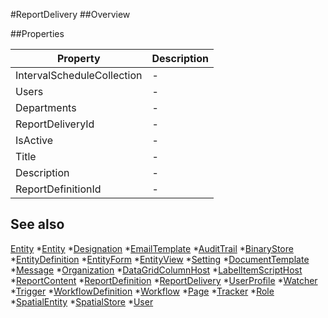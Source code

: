 #ReportDelivery
##Overview



##Properties
<table class="table table-condensed table-bordered">
    <thead>
<tr>
<th>Property</th>
<th>Description</th>
</tr>
</thead>
<tbody>
<tr><td>IntervalScheduleCollection</td><td> - </td></tr>
<tr><td>Users</td><td> - </td></tr>
<tr><td>Departments</td><td> - </td></tr>
<tr><td>ReportDeliveryId</td><td> - </td></tr>
<tr><td>IsActive</td><td> - </td></tr>
<tr><td>Title</td><td> - </td></tr>
<tr><td>Description</td><td> - </td></tr>
<tr><td>ReportDefinitionId</td><td> - </td></tr>
</tbody></table>



## See also

[Entity](Entity.html)
*[Entity](Entity.html)
*[Designation](Designation.html)
*[EmailTemplate](EmailTemplate.html)
*[AuditTrail](AuditTrail.html)
*[BinaryStore](BinaryStore.html)
*[EntityDefinition](EntityDefinition.html)
*[EntityForm](EntityForm.html)
*[EntityView](EntityView.html)
*[Setting](Setting.html)
*[DocumentTemplate](DocumentTemplate.html)
*[Message](Message.html)
*[Organization](Organization.html)
*[DataGridColumnHost](DataGridColumnHost.html)
*[LabelItemScriptHost](LabelItemScriptHost.html)
*[ReportContent](ReportContent.html)
*[ReportDefinition](ReportDefinition.html)
*[ReportDelivery](ReportDelivery.html)
*[UserProfile](UserProfile.html)
*[Watcher](Watcher.html)
*[Trigger](Trigger.html)
*[WorkflowDefinition](WorkflowDefinition.html)
*[Workflow](Workflow.html)
*[Page](Page.html)
*[Tracker](Tracker.html)
*[Role](Role.html)
*[SpatialEntity](SpatialEntity.html)
*[SpatialStore](SpatialStore.html)
*[User](User.html)